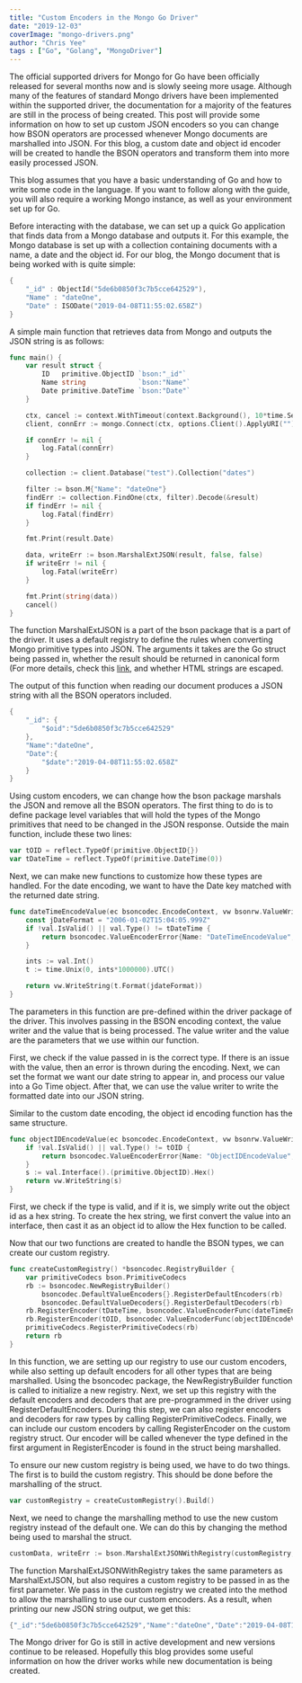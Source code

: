 ```yaml
---
title: "Custom Encoders in the Mongo Go Driver"
date: "2019-12-03"
coverImage: "mongo-drivers.png"
author: "Chris Yee"
tags : ["Go", "Golang", "MongoDriver"]
---
```


The official supported drivers for Mongo for Go have been officially released for several months now and is slowly seeing more usage. Although many of the features of standard Mongo drivers have been implemented within the supported driver, the documentation for a majority of the features are still in the process of being created. This post will provide some information on how to set up custom JSON encoders so you can change how BSON operators are processed whenever Mongo documents are marshalled into JSON. For this blog, a custom date and object id encoder will be created to handle the BSON operators and transform them into more easily processed JSON.

This blog assumes that you have a basic understanding of Go and how to write some code in the language. If you want to follow along with the guide, you will also require a working Mongo instance, as well as your environment set up for Go.

Before interacting with the database, we can set up a quick Go application that finds data from a Mongo database and outputs it. For this example, the Mongo database is set up with a collection containing documents with a name, a date and the object id. For our blog, the Mongo document that is being worked with is quite simple:

```go
{
    "_id" : ObjectId("5de6b0850f3c7b5cce642529"),
    "Name" : "dateOne",
    "Date" : ISODate("2019-04-08T11:55:02.658Z")
}
```

A simple main function that retrieves data from Mongo and outputs the JSON string is as follows:

```go
func main() {
	var result struct {
		ID   primitive.ObjectID `bson:"_id"`
		Name string             `bson:"Name"`
		Date primitive.DateTime `bson:"Date"`
	}

	ctx, cancel := context.WithTimeout(context.Background(), 10*time.Second)
	client, connErr := mongo.Connect(ctx, options.Client().ApplyURI(""))

	if connErr != nil {
		log.Fatal(connErr)
	}

	collection := client.Database("test").Collection("dates")

	filter := bson.M{"Name": "dateOne"}
	findErr := collection.FindOne(ctx, filter).Decode(&result)
	if findErr != nil {
		log.Fatal(findErr)
	}

	fmt.Print(result.Date)

	data, writeErr := bson.MarshalExtJSON(result, false, false)
	if writeErr != nil {
		log.Fatal(writeErr)
	}

	fmt.Print(string(data))
	cancel()
}
```

The function MarshalExtJSON is a part of the bson package that is a part of the driver. It uses a default registry to define the rules when converting Mongo primitive types into JSON. The arguments it takes are the Go struct being passed in, whether the result should be returned in canonical form (For more details, check this [link](https://docs.mongodb.com/manual/reference/mongodb-extended-json/](https://docs.mongodb.com/manual/reference/mongodb-extended-json/)), and whether HTML strings are escaped.

The output of this function when reading our document produces a JSON string with all the BSON operators included.

```go
{
	"_id": {
		"$oid":"5de6b0850f3c7b5cce642529"
	},
	"Name":"dateOne",
	"Date":{
		"$date":"2019-04-08T11:55:02.658Z"
	}
}
```

Using custom encoders, we can change how the bson package marshals the JSON and remove all the BSON operators. The first thing to do is to define package level variables that will hold the types of the Mongo primitives that need to be changed in the JSON response. Outside the main function, include these two lines:

```go
var tOID = reflect.TypeOf(primitive.ObjectID{})
var tDateTime = reflect.TypeOf(primitive.DateTime(0))
```

Next, we can make new functions to customize how these types are handled. For the date encoding, we want to have the Date key matched with the returned date string.

```go
func dateTimeEncodeValue(ec bsoncodec.EncodeContext, vw bsonrw.ValueWriter, val reflect.Value) error {
	const jDateFormat = "2006-01-02T15:04:05.999Z"
	if !val.IsValid() || val.Type() != tDateTime {
		return bsoncodec.ValueEncoderError{Name: "DateTimeEncodeValue", Types: []reflect.Type{tDateTime}, Received: val}
	}

	ints := val.Int()
	t := time.Unix(0, ints*1000000).UTC()

	return vw.WriteString(t.Format(jdateFormat))
}
```

The parameters in this function are pre-defined within the driver package of the driver. This involves passing in the BSON encoding context, the value writer and the value that is being processed. The value writer and the value are the parameters that we use within our function.

First, we check if the value passed in is the correct type. If there is an issue with the value, then an error is thrown during the encoding. Next, we can set the format we want our date string to appear in, and process our value into a Go Time object. After that, we can use the value writer to write the formatted date into our JSON string.

Similar to the custom date encoding, the object id encoding function has the same structure.

```go
func objectIDEncodeValue(ec bsoncodec.EncodeContext, vw bsonrw.ValueWriter, val reflect.Value) error {
	if !val.IsValid() || val.Type() != tOID {
		return bsoncodec.ValueEncoderError{Name: "ObjectIDEncodeValue", Types: []reflect.Type{tOID}, Received: val}
	}
	s := val.Interface().(primitive.ObjectID).Hex()
	return vw.WriteString(s)
}
```

First, we check if the type is valid, and if it is, we simply write out the object id as a hex string. To create the hex string, we first convert the value into an interface, then cast it as an object id to allow the Hex function to be called.

Now that our two functions are created to handle the BSON types, we can create our custom registry.

```go
func createCustomRegistry() *bsoncodec.RegistryBuilder {
	var primitiveCodecs bson.PrimitiveCodecs
	rb := bsoncodec.NewRegistryBuilder()
        bsoncodec.DefaultValueEncoders{}.RegisterDefaultEncoders(rb)
        bsoncodec.DefaultValueDecoders{}.RegisterDefaultDecoders(rb)
	rb.RegisterEncoder(tDateTime, bsoncodec.ValueEncoderFunc(dateTimeEncodeValue))
	rb.RegisterEncoder(tOID, bsoncodec.ValueEncoderFunc(objectIDEncodeValue))
	primitiveCodecs.RegisterPrimitiveCodecs(rb)
	return rb
}
```

In this function, we are setting up our registry to use our custom encoders, while also setting up default encoders for all other types that are being marshalled. Using the bsoncodec package, the NewRegistryBuilder function is called to initialize a new registry. Next, we set up this registry with the default encoders and decoders that are pre-programmed in the driver using RegisterDefaultEncoders. During this step, we can also register encoders and decoders for raw types by calling RegisterPrimitiveCodecs. Finally, we can include our custom encoders by calling RegisterEncoder on the custom registry struct. Our encoder will be called whenever the type defined in the first argument in RegisterEncoder is found in the struct being marshalled.

To ensure our new custom registry is being used, we have to do two things. The first is to build the custom registry. This should be done before the marshalling of the struct.

```go
var customRegistry = createCustomRegistry().Build()
```

Next, we need to change the marshalling method to use the new custom registry instead of the default one. We can do this by changing the method being used to marshal the struct.

```go
customData, writeErr := bson.MarshalExtJSONWithRegistry(customRegistry, result, false, false)
```

The function MarshalExtJSONWithRegistry takes the same parameters as MarshalExtJSON, but also requires a custom registry to be passed in as the first parameter. We pass in the custom registry we created into the method to allow the marshalling to use our custom encoders. As a result, when printing our new JSON string output, we get this:

```go
{"_id":"5de6b0850f3c7b5cce642529","Name":"dateOne","Date":"2019-04-08T11:55:02.658Z"}
```

The Mongo driver for Go is still in active development and new versions continue to be released. Hopefully this blog provides some useful information on how the driver works while new documentation is being created.
